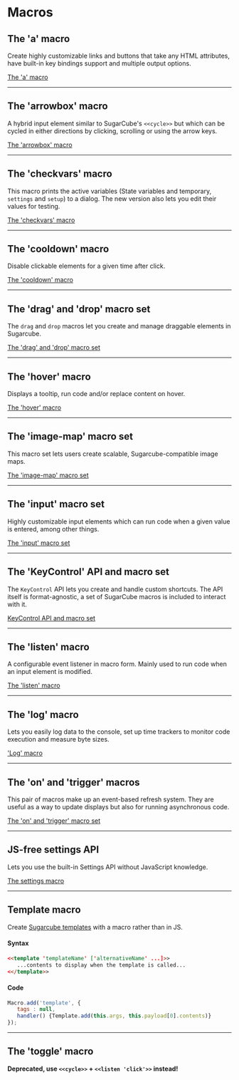 # Macros #

## The 'a' macro ##

Create highly customizable links and buttons that take any HTML attributes, have built-in key bindings support and multiple output options.

[The 'a' macro](a-macro)

***

## The 'arrowbox' macro ##

A hybrid input element similar to SugarCube's `<<cycle>>` but which can be cycled in either directions by clicking, scrolling or using the arrow keys.

[The 'arrowbox' macro](arrowbox-macro)

***

## The 'checkvars' macro ##

This macro prints the active variables (State variables and temporary, `settings` and `setup`) to a dialog. The new version also lets you edit their values for testing.

[The 'checkvars' macro](checkvars-macro)

***

## The 'cooldown' macro ##

Disable clickable elements for a given time after click.

[The 'cooldown' macro](cooldown-macro)

***

## The 'drag' and 'drop' macro set ##

The `drag` and `drop` macros let you create and manage draggable elements in Sugarcube.

[The 'drag' and 'drop' macro set](drag-drop-macro)

***

## The 'hover' macro ##

Displays a tooltip, run code and/or replace content on hover.

[The 'hover' macro](hover-macro)

***

## The 'image-map' macro set

This macro set lets users create scalable, Sugarcube-compatible image maps.

[The 'image-map' macro set](image-map-macro)

***

## The 'input' macro set

Highly customizable input elements which can run code when a given value is entered, among other things.

[The 'input' macro set](input-macro)

***

## The 'KeyControl' API and macro set ##

The `KeyControl` API lets you create and handle custom shortcuts. The API itself is format-agnostic, a set of SugarCube macros is included to interact with it.

[KeyControl API and macro set](keycontrol-macros)

***

## The 'listen' macro ##

A configurable event listener in macro form. Mainly used to run code when an input element is modified.

[The 'listen' macro](listen-macro)

***

## The 'log' macro ##

Lets you easily log data to the console, set up time trackers to monitor code execution and measure byte sizes.

['Log' macro](log-macro)

***

## The 'on' and 'trigger' macros ##

This pair of macros make up an event-based refresh system. They are useful as a way to update displays but also for running asynchronous code.

[The 'on' and 'trigger' macro set](on-macro)

***

## JS-free settings API ##

Lets you use the built-in Settings API without JavaScript knowledge.

[The settings macro](sc-settings)

***

## Template macro ##

Create [Sugarcube templates](https://www.motoslave.net/sugarcube/2/docs/#template-api) with a macro rather than in JS.

#### Syntax
```html
<<template 'templateName' ['alternativeName' ...]>>
   ...contents to display when the template is called...
<</template>>
```

#### Code
```js
Macro.add('template', {
   tags : null,
   handler() {Template.add(this.args, this.payload[0].contents)}
});
```

***

## The 'toggle' macro ##

**Deprecated, use `<<cycle>>` + `<<listen 'click'>>` instead!**
